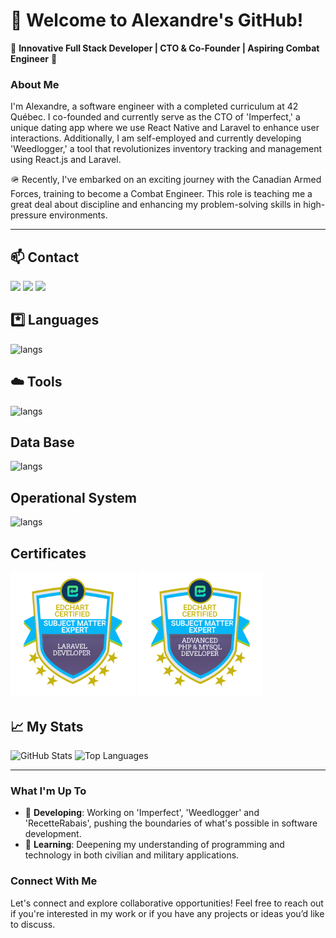 # 👋 Welcome to Alexandre's GitHub!

🌟 **Innovative Full Stack Developer | CTO & Co-Founder | Aspiring Combat Engineer** 🌟

### About Me
I'm Alexandre, a software engineer with a completed curriculum at 42 Québec. I co-founded and currently serve as the CTO of 'Imperfect,' a unique dating app where we use React Native and Laravel to enhance user interactions. Additionally, I am self-employed and currently developing 'Weedlogger,' a tool that revolutionizes inventory tracking and management using React.js and Laravel.

🪖 Recently, I've embarked on an exciting journey with the Canadian Armed Forces, training to become a Combat Engineer. This role is teaching me a great deal about discipline and enhancing my problem-solving skills in high-pressure environments.

---

## 📫 Contact

<div align="left" style="display:inline_block"> 
  <a href="https://x.com/technoSaas" target="_blank"><img src="https://img.shields.io/twitter/follow/:technoSaas" target="_blank"></a> 
  <a href="https://www.linkedin.com/in/alexandre-couture-53741a277/" target="_blank"><img src="https://img.shields.io/badge/LinkedIn-0077B5?style=for-the-badge&logo=linkedin&logoColor=white" target="_blank"></a> 
  <a href = "mailto:alexcouture5@hotmail.com"><img src="https://img.shields.io/badge/Gmail-D14836?style=for-the-badge&logo=gmail&logoColor=white" target="_blank"></a>
</div>

## 

## *️⃣ Languages
![langs](https://skillicons.dev/icons?i=c,cpp,php,python,typescript,html,css,javascript,java&perline=)

## ☁️ Tools
![langs](https://skillicons.dev/icons?i=git,github,docker,nginx,bash,vim,vscode,cmake,digitalocean&perline=)

## Data Base
![langs](https://skillicons.dev/icons?i=mysql&perline=)

## Operational System
![langs](https://skillicons.dev/icons?i=linux,apple&perline=)

## Certificates
<img src="https://github.com/demenciel/demenciel/blob/f0177af0193343f94e6ac36f6cba6631b2ececa6/laravel-certification-free-test_16964043991696404399(1).png" width="200">
<img src="https://github.com/demenciel/demenciel/blob/f0177af0193343f94e6ac36f6cba6631b2ececa6/php_certification_online_free_exam_16164534201616453420.png" width="200">

## 📈 My Stats
![GitHub Stats](https://github-readme-stats.vercel.app/api?username=demenciel&show_icons=true&theme=dark)
![Top Languages](https://github-readme-stats.vercel.app/api/top-langs/?username=demenciel&layout=compact&theme=dark)

---

### What I'm Up To
- 💼 **Developing**: Working on 'Imperfect', 'Weedlogger' and 'RecetteRabais', pushing the boundaries of what's possible in software development.
- 🌱 **Learning**: Deepening my understanding of programming and technology in both civilian and military applications.

### Connect With Me
Let's connect and explore collaborative opportunities! Feel free to reach out if you're interested in my work or if you have any projects or ideas you’d like to discuss.

<!---
demenciel/demenciel is a ✨ special ✨ repository because its `README.md` (this file) appears on your GitHub profile.
You can click the Preview link to take a look at your changes.
--->
